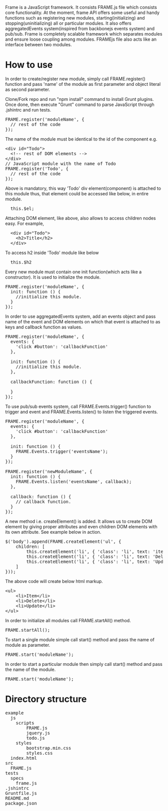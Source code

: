<p>Frame is a JavaScript framework. It consists FRAME.js file which consists core functionality. At the moment, frame API offers some useful and handy functions such as registering new modules, starting(initializing) and stopping(uninitializing) all or particular modules. It also offers aggregatedEvents system(inspired from backbonejs events system) and pub/sub. Frame is completely scalable framework which separates modules and ensure loose coupling among modules. FRAMEjs file also acts like an interface between two modules.</p>
<h1>How to use</h1>
<p>In order to create/register new module, simply call FRAME.register() function and pass 'name' of the module as first parameter and object literal as second parameter.</p>
<p>Clone/Fork repo and run "npm install" command to install Grunt plugins. Once done, then execute "Grunt" command to parse JavaScript through .jshintrc and run tests.</p>
<pre>
FRAME.register('moduleName', {
  // rest of the code
});
</pre>

<p>The name of the module must be identical to the id of the component e.g.</p>

<pre>
&lt;div id="Todo"&gt;
  &lt;!-- rest of DOM elements --&gt;
&lt;/div&gt;
// JavaScript module with the name of Todo
FRAME.register('Todo', {
  // rest of the code
});
</pre>

<p>Above is mandatory, this way 'Todo' div element(component) is attached to this module thus, that element could be accessed like below, in entire module.</p>

<pre>
  this.$el;
</pre>

<p>
  Attaching DOM element, like above, also allows to access children nodes easy. For example,
</p>

<pre>
  &lt;div id="Todo"&gt;
    &lt;h2&gt;Title&lt;/h2&gt;
  &lt;/div&gt;
</pre>

<p>To access h2 inside 'Todo' module like below</p>

<pre>
  this.$h2
</pre>

<p>Every new module must contain one init function(which acts like a constructor). It is used to initialize the module.</p>

<pre>
FRAME.register('moduleName', {
  init: function () {
    //initialize this module.
  }
});
</pre>

<p>In order to use aggregatedEvents system, add an events object and pass name of the event and DOM elements on which that event is attached to as keys and callback function as values.</p>

<pre>
FRAME.register('moduleName', {
  events: {
    'click #button': 'callbackFunction'
  },
  
  init: function () {
    //initialize this module.
  },
  
  callbackFunction: function () {
    
  }
});
</pre>

<p>To use pub/sub events system, call FRAME.Events.trigger() function to trigger and event and FRAME.Events.listen() to listen the triggered events.</p>

<pre>
FRAME.register('moduleName', {
  events: {
    'click #button': 'callbackFunction'
  },
  
  init: function () {
    FRAME.Events.trigger('eventsName');
  }
});

FRAME.register('newModuleName', {
  init: function () {
    FRAME.Events.listen('eventsName', callback);
  },
  
  callback: function () {
    // callback function.
  }
});
</pre>
<p>A new method i.e. createElement() is added. It allows us to create DOM element by giving proper attributes and even children DOM elements with its own attribute. See example below in action.</p>
<pre>
$('body').append(FRAME.createElement('ul', {
    children: [
        this.createElement('li', { 'class': 'li', text: 'item' }),
        this.createElement('li', { 'class': 'li', text: 'Delete' }),
        this.createElement('li', { 'class': 'li', text: 'Update' })
    ]
}));
</pre>
<p>The above code will create below html markup.</p>
<pre>
&lt;ul&gt;
    &lt;li&gt;Item&lt;/li&gt;
    &lt;li&gt;Delete&lt;/li&gt;
    &lt;li&gt;Update&lt;/li&gt;
&lt;/ul&gt;
</pre>
<p>In order to initialize all modules call FRAME.startAll() method.</p>
<pre>
FRAME.startAll();
</pre>
<p>To start a single module simple call start() method and pass the name of module as parameter.</p>
<pre>
FRAME.start('moduleName');
</pre>
<p>In order to start a particular module then simply call start() method and pass the name of the module.</p>
<pre>
FRAME.start('moduleName');
</pre>
<h1>Directory structure</h1>
<pre>
example
  js
    scripts
        FRAME.js
        jquery.js
        todo.js
    styles
        bootstrap.min.css
        styles.css
  index.html
src
  FRAME.js
tests
  specs
    frame.js
.jshintrc
Gruntfile.js
README.md
package.json
</pre>
